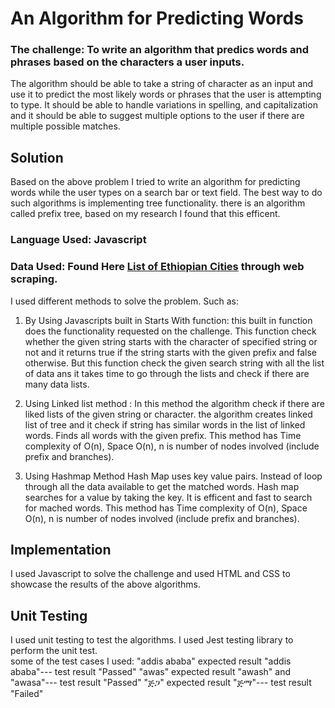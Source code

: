 # An Algorithm for Predicting Words

### The challenge: To write an algorithm that predics words and phrases based on the characters a user inputs. 

The algorithm should be able to take a string of character as an input and use it to predict the most likely words or phrases that the user is attempting to type. It should be able to handle variations in spelling, and capitalization and it should be able to suggest multiple options to the user if there are multiple possible matches.

## Solution 
Based on the above problem I tried to write an algorithm for predicting words while the user types on a search bar or text field. The best way to do such algorithms is implementing tree functionality. there is an algorithm called prefix tree, based on my research I found that this efficent. 
### Language Used: Javascript
### Data Used: Found Here [List of Ethiopian Cities]( http://www.ethiovisit.com/ethiopia/ethiopia-regions-and-cities.html#googtrans(en|en) "Ethio Visit") through web scraping. 

I used different methods to solve the problem. Such as:
1. By Using Javascripts built in Starts With function: this built in function does the functionality requested on the challenge. This function check whether the given string starts with the character of specified string or not and it returns true if the string starts with the given prefix and false otherwise. 
But this function check the given search string with all the list of data ans it takes time to go through the lists and check if there are many data lists. 
2. Using Linked list method
: In this method the algorithm check if there are liked lists of the given string or character. the algorithm creates linked list of tree and it check if string has similar words in the list of linked words. Finds all words with the given prefix. This method has Time complexity of O(n), Space O(n), n is number of nodes involved (include prefix and branches). 
 
3. Using Hashmap Method
Hash Map uses key value pairs. Instead of loop through all the data available to get the matched words. Hash map searches for a value by taking the key. It is efficent and fast to search for mached words.  This method has Time complexity of O(n), Space O(n), n is number of nodes involved (include prefix and branches). 

## Implementation 
I used Javascript to solve the challenge and used HTML and CSS to showcase the results of the above algorithms. 

## Unit Testing
I used unit testing to test the algorithms. I used Jest testing library to perform the unit test.  
some of the test cases I used: 
 "addis ababa"  expected result "addis ababa"--- test result "Passed"
 "awas"  expected result "awash" and "awasa"--- test result "Passed"
 "ጅጋ"  expected result "ጅማ"--- test result "Failed"







